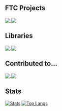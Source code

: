 
## FTC Projects
<a href="https://github.com/deltacv/EOCV-Sim">
  <img align="center" src="https://github-readme-stats.vercel.app/api/pin/?username=serivesmejia&repo=EOCV-Sim&theme=onedark" />
</a>
<a href="https://github.com/serivesmejia/DeltaUtils">
  <img align="center" src="https://github-readme-stats.vercel.app/api/pin/?username=serivesmejia&repo=DeltaUtils&theme=onedark" />
</a>

## Libraries
<a href="https://github.com/serivesmejia/BinaireNBT">
  <img align="center" src="https://github-readme-stats.vercel.app/api/pin/?username=serivesmejia&repo=BinaireNBT&theme=onedark" />
</a>
<a href="https://github.com/MaiGames/Amour2D">
  <img align="center" src="https://github-readme-stats.vercel.app/api/pin/?username=MaiGames&repo=Amour2D&theme=onedark" />
</a>

## Contributed to...

<a href="https://github.com/FTCLib/FTCLib">
  <img align="center" src="https://github-readme-stats.vercel.app/api/pin/?username=FTCLib&repo=FTCLib&theme=onedark" />
</a>
<a href="https://github.com/OpenFTC/EasyOpenCV">
  <img align="center" src="https://github-readme-stats.vercel.app/api/pin/?username=OpenFTC&repo=EasyOpenCV&theme=onedark" />
</a>

## Stats
[![Stats](https://github-readme-stats.vercel.app/api?username=serivesmejia&theme=onedark&show_icons=true)](https://github.com/anuraghazra/github-readme-stats)
[![Top Langs](https://github-readme-stats.vercel.app/api/top-langs/?username=serivesmejia&langs_count=8&layout=compact&theme=onedark&hide=Processing)](https://github.com/anuraghazra/github-readme-stats)

